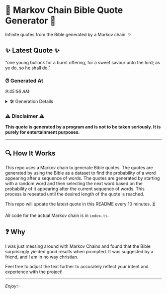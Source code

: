# 📖 Markov Chain Bible Quote Generator 📖

Infinite quotes from the Bible generated by a Markov chain. ✨

## ✨ Latest Quote ✨
"one young bullock for a burnt offering, for a sweet savour unto the lord; as ye do, so he shall do."

### ⏰ Generated At
*9:45:56 AM*

<details>
    <summary>🛠️ Generation Details</summary>
    <p>
        <strong>🌱 Seed:</strong> one<br>
        <strong>🔄 Iterations:</strong> 20<br>
        <strong>📜 Context History:</strong><br>[ one ]: young<br>[ one, young ]: bullock<br>[ one, young, bullock ]: for<br>[ one, young, bullock, for ]: a<br>[ one, young, bullock, for, a ]: burnt<br>[ one, young, bullock, for, a, burnt ]: offering,<br>[ young, bullock, for, a, burnt, offering, ]: for<br>[ bullock, for, a, burnt, offering,, for ]: a<br>[ for, a, burnt, offering,, for, a ]: sweet<br>[ a, burnt, offering,, for, a, sweet ]: savour<br>[ burnt, offering,, for, a, sweet, savour ]: unto<br>[ offering,, for, a, sweet, savour, unto ]: the<br>[ for, a, sweet, savour, unto, the ]: lord;<br>[ a, sweet, savour, unto, the, lord; ]: as<br>[ sweet, savour, unto, the, lord;, as ]: ye<br>[ savour, unto, the, lord;, as, ye ]: do,<br>[ unto, the, lord;, as, ye, do, ]: so<br>[ the, lord;, as, ye, do,, so ]: he<br>[ lord;, as, ye, do,, so, he ]: shall<br>[ as, ye, do,, so, he, shall ]: do.<br>
    </p>
</details>

### ⚠️ Disclaimer ⚠️
**This quote is generated by a program and is not to be taken seriously. It is purely for entertainment purposes.**

---

## 🔍 How It Works

This repo uses a Markov chain to generate Bible quotes. The quotes are generated by using the Bible as a dataset to find the probability of a word appearing after a sequence of words. The quotes are generated by starting with a random word and then selecting the next word based on the probability of it appearing after the current sequence of words. This process is repeated until the desired length of the quote is reached.

This repo will update the latest quote in this README every 10 minutes. ⏳

All code for the actual Markov chain is in `index.ts`.

## ❓ Why

I was just messing around with Markov Chains and found that the Bible surprisingly yielded good results when prompted. 
It was suggested by a friend, and I am in no way christian.

Feel free to adjust the text further to accurately reflect your intent and experience with the project!

---

*Enjoy*✨
